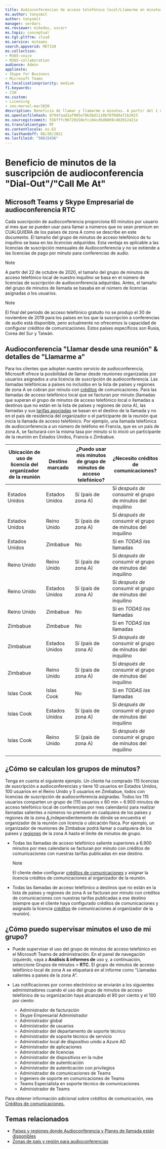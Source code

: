 ```yaml
---
title: Audioconferencias de acceso telefónico local/Llamarme en minutos
ms.author: tonysmit
author: tonysmit
manager: serdars
ms.reviewer: mikedav, oscarr
ms.topic: conceptual
ms.tgt.pltfrm: cloud
ms.service: msteams
search.appverid: MET150
ms.collection:
- M365-voice
- M365-collaboration
audience: Admin
appliesto:
- Skype for Business
- Microsoft Teams
ms.localizationpriority: medium
f1.keywords:
- CSH
ms.custom:
- Licensing
- seo-marvel-mar2020
description: Beneficio de llamar y llamarme a minutos. A partir del 1 de diciembre de 2019, cada suscripción de audioconferencia proporciona 60 minutos por usuario y mes a los países de la zona A.
ms.openlocfilehash: 0794faad1af905e70b3bd1110bf8f0d9a71b2923
ms.sourcegitcommit: 556fffc96729150efcc04cd5d6069c402012421e
ms.translationtype: MT
ms.contentlocale: es-ES
ms.lasthandoff: 08/26/2021
ms.locfileid: "58615436"
---
```

# <a name="audio-conferencing-subscription-dial-outcall-me-at-minutes-benefit"></a>Beneficio de minutos de la suscripción de audioconferencia "Dial-Out"/"Call Me At"

## <a name="microsoft-teams-and-skype-for-business-pstn-audio-conferencing"></a>Microsoft Teams y Skype Empresarial de audioconferencia RTC

Cada suscripción de audioconferencia proporciona 60 minutos por usuario al mes que se pueden usar para llamar a números que no sean premium en CUALQUIERA de los países de zona A como se describe en este documento. El tamaño del grupo de minutos de acceso telefónico de tu inquilino se basa en *las licencias adquiridas.* Esta ventaja es aplicable a  las licencias de suscripción mensuales de Audioconferencia y no se extiende a las licencias de pago por minuto para conferencias de audio.

> [!NOTE]
> A partir del 22 de octubre de 2020, el tamaño del  grupo de minutos de acceso telefónico local de nuestro inquilino se basa en el número de licencias de suscripción de audioconferencia adquiridas. Antes, el tamaño del grupo de minutos de llamada se basaba en el número de licencias asignadas *a* los usuarios.


> [!NOTE]
> El final [](complimentary-dial-out-period.md) del período de acceso telefónico gratuito no se produjo el 30 de noviembre de 2019 para los países en los que la suscripción a conferencias de audio está disponible, pero actualmente no ofrecemos la capacidad de configurar créditos de comunicaciones. Estos países específicos son Rusia, Corea del Sur y Taiwán.

## <a name="audio-conferencing-dial-out-from-a-meeting--call-me-at-details"></a>Audioconferencia "Llamar desde una reunión" & detalles de "Llamarme a"

Para los clientes que adopten nuestro servicio de audioconferencia, Microsoft ofrece la posibilidad de llamar desde reuniones organizadas por usuarios asignados a una licencia de suscripción de audioconferencia. Las llamadas telefónicas a países no incluidos en la lista de países y regiones de zona A se cobran por minuto con [créditos](audio-conferencing-zones.md) de comunicaciones. Para las llamadas de acceso telefónico local que se facturan por minuto (llamadas que superan el grupo de minutos de acceso telefónico local o llamadas a destinos que no están en la lista de países y regiones de zona A), las llamadas y sus [tarifas asociadas](audio-conferencing-zones.md) se basan en el destino de la llamada y no en el país de residencia del organizador o el participante de la reunión que inicia la llamada de acceso telefónico. Por ejemplo, una llamada telefónica de audioconferencia a un número de teléfono en Francia, que es un país de zona A, se facturará con la misma tasa por minuto si lo inició un participante de la reunión en Estados Unidos, Francia o Zimbabue. 


|Ubicación de uso de licencia del organizador de la reunión |Destino marcado |¿Puedo usar mis minutos de grupo de minutos de acceso telefónico?|¿Necesito créditos de comunicaciones?|
|---------|---------|---------|---------|
|Estados Unidos |Estados Unidos |Sí (país de zona A) |Sí *después de* consumir el grupo de minutos del inquilino         |
|Estados Unidos |Reino Unido|Sí (país de zona A) |  Sí *después de* consumir el grupo de minutos del inquilino       |
|Estados Unidos     |Zimbabue|    No     |     Sí en *TODAS las* llamadas    |
|Reino Unido     |Reino Unido|Sí (país de zona A) |  Sí *después de* consumir el grupo de minutos del inquilino       |
|Reino Unido     |Estados Unidos |Sí (país de zona A) |  Sí *después de* consumir el grupo de minutos del inquilino       |
|Reino Unido     |Zimbabue|    No     |   Sí en *TODAS las* llamadas      |
|Zimbabue     |Zimbabue|    No     |    Sí en *TODAS las* llamadas     |
|Zimbabue     |Estados Unidos | Sí (país de zona A) | Sí *después de* consumir el grupo de minutos del inquilino        |
|Zimbabue     |Reino Unido | Sí (país de zona A) | Sí *después de* consumir el grupo de minutos del inquilino        |
|Islas Cook     |Islas Cook |   No      |    Sí en *TODAS las* llamadas     |
|Islas Cook     |Estados Unidos  | Sí (país de zona A) |  Sí *después de* consumir el grupo de minutos del inquilino       |
|Islas Cook     |Reino Unido | Sí (país de zona A) | Sí *después de* consumir el grupo de minutos del inquilino        |
|    |         |         |         |

## <a name="how-are-minute-pools-calculated"></a>¿Cómo se calculan los grupos de minutos?

Tenga en cuenta el siguiente ejemplo. Un cliente ha comprado 115 licencias de suscripción a audioconferencias y tiene 10 usuarios en Estados Unidos, 100 usuarios en el Reino Unido y 5 usuarios en Zimbabue, todos con licencias de suscripción de audioconferencia asignadas. Todos los 115 usuarios comparten un grupo de (115 usuarios x 60 min = 6.900 minutos de acceso telefónico local de conferencias  por mes calendario) para realizar llamadas salientes a números no premium en cualquiera de los países y regiones de la zona [A,](audio-conferencing-zones.md)independientemente de dónde se encuentra el organizador de la reunión con licencia o ubicación física. Por ejemplo, un organizador de reuniones de Zimbabue podrá llamar a cualquiera de los países y [regiones](audio-conferencing-zones.md) de la zona A hasta el límite de minutos de grupo.

- Todas las llamadas de acceso telefónico saliente superiores a 6.900 minutos por mes calendario se facturan por minuto con créditos de comunicaciones con nuestras tarifas publicadas en ese destino. 

   > [!NOTE]
   > El cliente debe configurar [créditos de comunicaciones](what-are-communications-credits.md) y asignar la licencia créditos de comunicaciones al organizador de la reunión.

- Todas las llamadas de acceso telefónico a destinos que no están en la lista de países y regiones de zona A se facturan por minuto con créditos de comunicaciones con nuestras tarifas publicadas a ese destino (siempre que el cliente haya configurado créditos de comunicaciones y asignado la licencia [créditos](audio-conferencing-zones.md) de comunicaciones al organizador de la reunión).

## <a name="how-can-i-monitor-minute-my-pool-usage"></a>¿Cómo puedo supervisar minutos el uso de mi grupo?

- Puede supervisar el uso del grupo de minutos de acceso telefónico en el Microsoft Teams de administración. En el panel de navegación izquierdo, vaya a **Análisis & informes de** uso y, a continuación, seleccione Grupos de minutos  >   **RTC.** El grupo de minutos de acceso telefónico local de zona A se etiquetará en el informe como "Llamadas salientes a países de la zona A".
- Las notificaciones por correo electrónico se enviarán a los siguientes administradores cuando el uso del grupo de minutos de acceso telefónico de su organización haya alcanzado el 80 por ciento y el 100 por ciento:

  - Administrador de facturación
  - Skype Empresarial Administrador
  - Administrador global 
  - Administrador de usuarios
  - Administrador del departamento de soporte técnico
  - Administrador de soporte técnico de servicio
  - Administrador local de dispositivo unido a Azure AD 
  - Administrador de aplicaciones
  - Administrador de licencias
  - Administrador de dispositivos en la nube
  - Administrador de autenticación
  - Administrador de autenticación con privilegios
  - Administrador de comunicaciones de Teams
  - Ingeniero de soporte en comunicaciones de Teams
  - Teams Especialista en soporte técnico de comunicaciones
  - Administrador de Teams

Para obtener información adicional sobre créditos de comunicación, vea [Créditos de comunicaciones.](what-are-communications-credits.md)

## <a name="related-topics"></a>Temas relacionados

- [Países y regiones donde Audioconferencia y Planes de llamada están disponibles](country-and-region-availability-for-audio-conferencing-and-calling-plans/country-and-region-availability-for-audio-conferencing-and-calling-plans.md)
- [Zonas de país y región para audioconferencias](audio-conferencing-zones.md)
